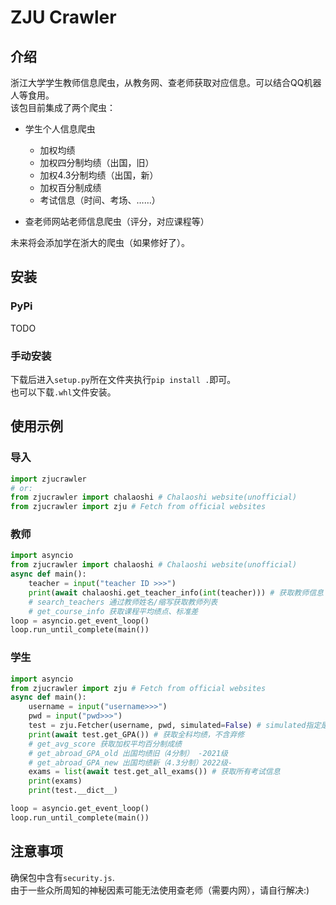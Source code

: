 # ZJU Crawler

## 介绍
浙江大学学生教师信息爬虫，从教务网、查老师获取对应信息。可以结合QQ机器人等食用。  
该包目前集成了两个爬虫：  
- 学生个人信息爬虫
  - 加权均绩
  - 加权四分制均绩（出国，旧）
  - 加权4.3分制均绩（出国，新）
  - 加权百分制成绩
  - 考试信息（时间、考场、……）
  
- 查老师网站老师信息爬虫（评分，对应课程等）  

未来将会添加学在浙大的爬虫（如果修好了）。  

## 安装
### PyPi
TODO

### 手动安装
下载后进入`setup.py`所在文件夹执行`pip install .`即可。  
也可以下载`.whl`文件安装。  

## 使用示例

### 导入
```python
import zjucrawler
# or:
from zjucrawler import chalaoshi # Chalaoshi website(unofficial)
from zjucrawler import zju # Fetch from official websites
```
### 教师
```python
import asyncio
from zjucrawler import chalaoshi # Chalaoshi website(unofficial)
async def main():
    teacher = input("teacher ID >>>")
    print(await chalaoshi.get_teacher_info(int(teacher))) # 获取教师信息
    # search_teachers 通过教师姓名/缩写获取教师列表
    # get_course_info 获取课程平均绩点、标准差
loop = asyncio.get_event_loop()
loop.run_until_complete(main())
```
### 学生
```python
import asyncio
from zjucrawler import zju # Fetch from official websites
async def main():
    username = input("username>>>")
    pwd = input("pwd>>>")
    test = zju.Fetcher(username, pwd, simulated=False) # simulated指定是否模拟浏览器进行登录
    print(await test.get_GPA()) # 获取全科均绩，不含弃修
    # get_avg_score 获取加权平均百分制成绩
    # get_abroad_GPA_old 出国均绩旧（4分制） -2021级
    # get_abroad_GPA_new 出国均绩新（4.3分制）2022级-
    exams = list(await test.get_all_exams()) # 获取所有考试信息
    print(exams)
    print(test.__dict__)

loop = asyncio.get_event_loop()
loop.run_until_complete(main())
```
## 注意事项
确保包中含有`security.js`.  
由于一些众所周知的神秘因素可能无法使用查老师（需要内网），请自行解决:)  